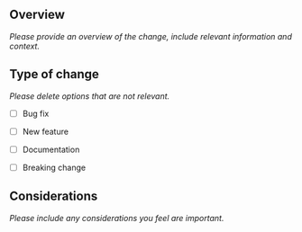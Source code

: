 ## Overview

<!-- type=rule rule=requireSection -->

_Please provide an overview of the change, include relevant information and context._

## Type of change
<!-- type=rule rule=requireSection -->
<!-- type=rule rule=checkOnlyOne -->

_Please delete options that are not relevant._
- [ ] Bug fix
- [ ] New feature
- [ ] Documentation
- [ ] Breaking change


## Considerations
_Please include any considerations you feel are important._
